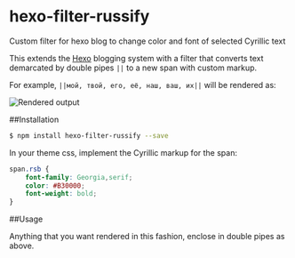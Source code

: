 # hexo-filter-russify
Custom filter for hexo blog to change color and font of selected Cyrillic text

This extends the [Hexo](https://hexo.io) blogging system with a filter that converts text demarcated by double pipes `||` to a new span with custom markup.

For example, `||мой, твой, его, её, наш, ваш, их||` will be rendered as:

![Rendered output](http://i.imgur.com/0X6U8DM.png)

##Installation

``` bash
$ npm install hexo-filter-russify --save
```

In your theme css, implement the Cyrillic markup for the span:

``` css
span.rsb {
    font-family: Georgia,serif;
    color: #B30000;
    font-weight: bold;
}
```

##Usage

Anything that you want rendered in this fashion, enclose in double pipes as above.
